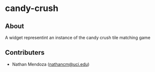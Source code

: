 # candy-crush

## About

A widget representint an instance of the candy crush tile matching game

## Contributers

- Nathan Mendoza (nathancm@uci.edu)
